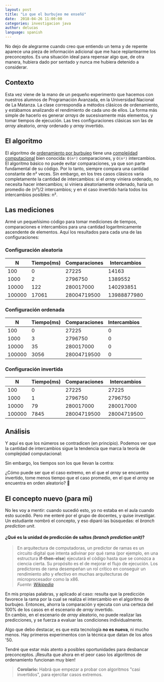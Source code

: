 ```yaml
---
layout: post
title: "Lo que el burbujeo me enseñó"
date:  2018-04-26 11:00:00
categories: investigacion java
author: delucas
language: spanish
---
```


No dejo de alegrarme cuando creo que entiendo un tema y de repente aparece una pieza de información adicional que me hace replantearme los preconceptos. Es una situación ideal para repensar algo que, de otra manera, hubiera dado por sentado y nunca me hubiera detenido a considerar.

## Contexto

Esta vez viene de la mano de un pequeño experimento que hacemos con nuestros alumnos de Programación Avanzada, en la Universidad Nacional de La Matanza. La clase correspondía a métodos clásicos de ordenamiento, y estábamos analizando el rendimiento de cada uno de ellos.
La forma más simple de hacerlo es generar _arrays_ de sucesivamente más elementos, y tomar tiempos de ejecución. Las tres configuraciones clásicas son las de _array_ aleatorio, _array_ ordenado y _array_ invertido.

## El algoritmo

El algoritmo de [ordenamiento por burbujeo](https://en.wikipedia.org/wiki/Bubble_sort) tiene una [complejidad computacional](http://bigocheatsheet.com) bien conocida: `O(n²)` comparaciones, y `O(n²)` intercambios.
El algoritmo básico no puede evitar comparaciones, ya que son parte fundamental de su código. Por lo tanto, siempre compara una cantidad constante de n² veces. Sin embargo, en los tres casos clásicos varía completamente la cantidad de intercambios: si el _array_ viniera ordenado, no necesita hacer intercambios; si viniera aleatoriamente ordenado, haría un promedio de (n²)/2 intercambios; y en el caso invertido haría todos los intercambios posibles: n².  

## Las mediciones

Armé un pequeñísimo código para tomar mediciones de tiempos, comparaciones e intercambios para una cantidad logarítmicamente ascendente de elementos. Aquí los resultados para cada una de las configuraciones:

### Configuración aleatoria

| N      | Tiempo(ms) | Comparaciones | Intercambios | 
|--------|------------|---------------|--------------| 
| 100    | 0          | 27225         | 14163        | 
| 1000   | 2          | 2796750       | 1389552      | 
| 10000  | 122        | 280017000     | 140293851    | 
| 100000 | 17061      | 28004719500   | 13988877980  |

### Configuración ordenada

| N      | Tiempo(ms) | Comparaciones | Intercambios | 
|--------|------------|---------------|--------------| 
| 100    | 0          | 27225         | 0            | 
| 1000   | 3          | 2796750       | 0            | 
| 10000  | 35         | 280017000     | 0            | 
| 100000 | 3056       | 28004719500   | 0            | 

### Configuración invertida

| N      | Tiempo(ms) | Comparaciones | Intercambios | 
|--------|------------|---------------|--------------| 
| 100    | 0          | 27225         | 27225        | 
| 1000   | 1          | 2796750       | 2796750      | 
| 10000  | 79         | 280017000     | 280017000    | 
| 100000 | 7845       | 28004719500   | 28004719500  | 

## Análisis

Y aquí es que los números se contradicen (en principio). Podemos ver que la cantidad de intercambios sigue la tendencia que marca la teoría de complejidad computacional:

<div id="graph-swaps" class="graph"></div>

Sin embargo, los tiempos son los que llevan la contra:

<div id="graph-time" class="graph"></div>

¿Cómo puede ser que el caso extremo, en el que el _array_ se encuentra invertido, tome menos tiempo que el caso promedio, en el que el _array_ se encuentra en orden aleatorio? :see_no_evil:

## El concepto nuevo (para mí)

No les voy a mentir: cuando sucedió esto, yo no estaba en el aula cuando esto sucedió. Pero me enteré por el grupo de docentes, y quise investigar. Un estudiante nombró el concepto, y eso diparó las búsquedas: el _branch prediction unit_.

#### ¿Qué es la unidad de predicción de saltos _(branch prediction unit)_? 

> En arquitectura de computadoras, un predictor de ramas es un circuito digital que intenta adivinar por qué rama (por ejemplo, en una estructura **if-then-else**) ejecutará el código hasta que se conozca a ciencia cierta. Su propósito es el de mejorar el flujo de ejecución. Los predictores de rama desempeñan un rol crítico en conseguir un rendimiento alto y efectivo en muchas arquitecturas de microprocesador como la x86.  
> _Fuente: [Wikipedia](https://en.wikipedia.org/wiki/Branch_predictor)_

En mis propias palabras, y aplicado al caso: resulta que la predicción favorece la rama por la cual se realiza el intercambio en el algoritmo de burbujeo. Entonces, ahorra la comparación y ejecuta con una certeza del 100% de los casos en el escenario de _array_ invertido.  
En cambio, en el escenario de _array_ aleatorio, no puede realizar las predicciones, y se fuerza a evaluar las condiciones individualmente.

Algo que debo destacar, es que esta tecnología **no es nueva**, ni mucho menos. Hay primeros experimentos con la técnica que datan de los años '50.

Tendré que estar más atento a posibles oportunidades para desbancar preconceptos. ¡Resulta que ahora en el peor caso los algoritmos de ordenamiento funcionan muy bien!

> **Corolario:** Habrá que empezar a probar con algoritmos "casi invertidos", para ejercitar casos extremos.

<script language="javascript">
  function draw() {

	c3.generate({
		bindto: '#graph-swaps',
	    data: {
	        x: 'x',
	        columns: [
	            ['x', 100, 1000, 10000, 100000],
	            ['ordenado', 0, 0, 0, 0],
	            ['aleatorio', 14163, 1389552, 140293851, 13988877980],
	            ['invertido', 27225, 2796750, 280017000, 28004719500]
	        ],
	        type: 'spline'
	    },
	    axis: {
	        x: {
	            label: 'N',
	            tick: {
	            	count: 1
	            }
	        },
	        y: {
	            label: 'Intercambios'
	        }
	    }
	});

	c3.generate({
		bindto: '#graph-time',
	    data: {
	        x: 'x',
	        columns: [
	            ['x', 100, 1000, 10000, 100000],
	            ['ordenado', 0, 3, 35, 3056],
	            ['aleatorio', 0, 2, 122, 17061],
	            ['invertido', 0, 1, 79, 7845]
	        ],
	        type: 'spline'
	    },
	    axis: {
	        x: {
	            label: 'N',
	            tick: {
	            	count: 1
	            }
	        },
	        y: {
	            label: 'Tiempo (ms)'
	        }
	    }
	});

  }

 window.onload = draw;
</script>